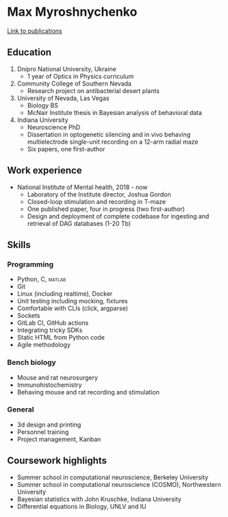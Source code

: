 # Max Myroshnychenko
[Link to publications](https://scholar.google.com/citations?user=hpzb2HkAAAAJ&hl=en)
## Education 
1. Dnipro National University, Ukraine 
	- 1 year of Optics in Physics curriculum
2. Community College of Southern Nevada 
  	- Research project on antibacterial desert plants 
4. University of Nevada, Las Vegas
	- Biology BS
	- McNair Institute thesis in Bayesian analysis of behavioral data
5. Indiana University
	- Neuroscience PhD
	- Dissertation in optogenetic silencing and in vivo behaving multielectrode single-unit recording on a 12-arm radial maze
	- Six papers, one first-author
## Work experience
- National Institute of Mental health, 2018 - now
	- Laboratory of the Institute director, Joshua Gordon
	- Closed-loop stimulation and recording in T-maze
	- One published paper, four in progress (two first-author)
	- Design and deployment of complete codebase for ingesting and retrieval of DAG databases (1-20 Tb)

## Skills
### Programming
- Python, C, <span style="font-variant:small-caps;">matlab</span> 
- Git
- Linux (including realtime), Docker
- Unit testing including mocking, fixtures
- Comfortable with CLIs (click, argparse)
- Sockets
- GitLab CI, GitHub actions
- Integrating tricky SDKs
- Static HTML from Python code
- Agile methodology
### Bench biology
- Mouse and rat neurosurgery
- Immunohistochemistry
- Behaving mouse and rat recording and stimulation
### General 
- 3d design and printing
- Personnel training
- Project management, Kanban

## Coursework highlights
- Summer school in computational neuroscience, Berkeley University
- Summer school in computational neuroscience (COSMO), Northwestern University
- Bayesian statistics with John Kruschke, Indiana University
- Differential equations in Biology, UNLV and IU
